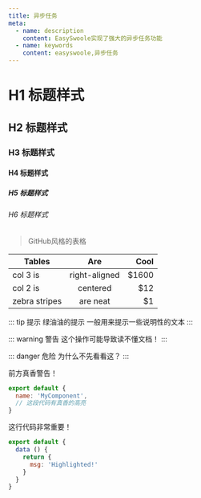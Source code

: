 ```yaml
---
title: 异步任务
meta:
  - name: description
    content: EasySwoole实现了强大的异步任务功能
  - name: keywords
    content: easyswoole,异步任务
---
```


# H1 标题样式
## H2 标题样式
### H3 标题样式
#### H4 标题样式
##### H5 标题样式
###### H6 标题样式

> GitHub风格的表格

| Tables        | Are           | Cool  |
| ------------- |:-------------:| -----:|
| col 3 is      | right-aligned | $1600 |
| col 2 is      | centered      |   $12 |
| zebra stripes | are neat      |    $1 |

::: tip 提示
绿油油的提示 一般用来提示一些说明性的文本
:::

::: warning 警告
这个操作可能导致读不懂文档！
:::

::: danger 危险
为什么不先看看这？
:::


前方真香警告！
``` js
export default {
  name: 'MyComponent',
  // 这段代码有真香的高亮
}
```

这行代码非常重要！
``` js {4}
export default {
  data () {
    return {
      msg: 'Highlighted!'
    }
  }
}
```